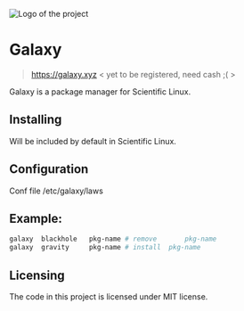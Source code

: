 ![Logo of the project](https://raw.githubusercontent.com/hythm7/galaxy/master/alien-logo.png)

# Galaxy
> https://galaxy.xyz < yet to be registered, need cash ;( >

Galaxy is a package manager for Scientific Linux.

## Installing
Will be included by default in Scientific Linux.

## Configuration

Conf file /etc/galaxy/laws

## Example:
```bash
galaxy	blackhole	pkg-name # remove		pkg-name
galaxy	gravity		pkg-name # install	pkg-name 
```

## Licensing

The code in this project is licensed under MIT license.
